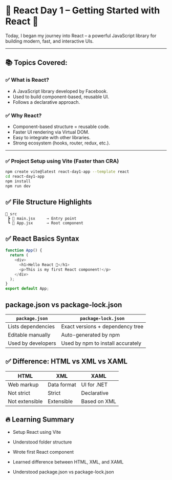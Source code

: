 # 📅 React Day 1 – Getting Started with React 🚀

Today, I began my journey into React – a powerful JavaScript library for building modern, fast, and interactive UIs.

---

## 📚 Topics Covered:

### ✅ What is React?
- A JavaScript library developed by Facebook.
- Used to build component-based, reusable UI.
- Follows a declarative approach.

### ✅ Why React?
- Component-based structure = reusable code.
- Faster UI rendering via Virtual DOM.
- Easy to integrate with other libraries.
- Strong ecosystem (hooks, router, redux, etc.).

---

### ✅ Project Setup using Vite (Faster than CRA)

```bash
npm create vite@latest react-day1-app --template react
cd react-day1-app
npm install
npm run dev
```
## ✅ File Structure Highlights
```
📁 src
 ┣ 📄 main.jsx     → Entry point
 ┗ 📁 App.jsx      → Root component
```
## ✅ React Basics Syntax
```js
function App() {
  return (
    <div>
      <h1>Hello React 🚀</h1>
      <p>This is my first React component!</p>
    </div>
  );
}
export default App;
```
## package.json vs package-lock.json
| `package.json`     | `package-lock.json`               |
| ------------------ | --------------------------------- |
| Lists dependencies | Exact versions + dependency tree  |
| Editable manually  | Auto-generated by npm             |
| Used by developers | Used by npm to install accurately |
## ✅ Difference: HTML vs XML vs XAML
| HTML           | XML         | XAML         |
| -------------- | ----------- | ------------ |
| Web markup     | Data format | UI for .NET  |
| Not strict     | Strict      | Declarative  |
| Not extensible | Extensible  | Based on XML |
## 🔥 Learning Summary
- Setup React using Vite

- Understood folder structure

- Wrote first React component

- Learned difference between HTML, XML, and XAML

- Understood package.json vs package-lock.json